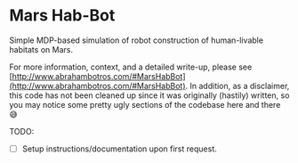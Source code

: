 # Mars Hab-Bot

Simple MDP-based simulation of robot construction of human-livable habitats on Mars.

For more information, context, and a detailed write-up, please see
[http://www.abrahambotros.com/#MarsHabBot](http://www.abrahambotros.com/#MarsHabBot).
In addition, as a disclaimer, this code has not been cleaned up since it was
originally (hastily) written, so you may notice some pretty ugly sections of the
codebase here and there 😅

TODO:
- [ ] Setup instructions/documentation upon first request.
